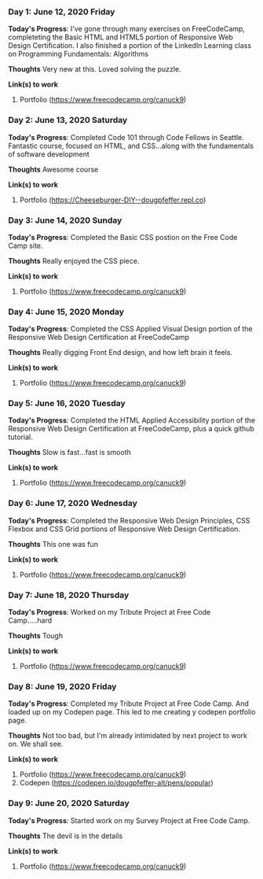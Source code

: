 ### Day 1: June 12, 2020 Friday

**Today's Progress**: I've gone through many exercises on FreeCodeCamp, completeting the Basic HTML and HTML5 portion of Responsive Web Design Certification. I also finished a portion of the LinkedIn Learning class on Programming Fundamentals: Algorithms

**Thoughts** Very new at this. Loved solving the puzzle.

**Link(s) to work**
1. Portfolio (https://www.freecodecamp.org/canuck9)

### Day 2: June 13, 2020 Saturday

**Today's Progress**: Completed Code 101 through Code Fellows in Seattle. Fantastic course, focused on HTML, and CSS...along with the fundamentals of software development

**Thoughts** Awesome course

**Link(s) to work**
1. Portfolio (https://Cheeseburger-DIY--dougpfeffer.repl.co)

### Day 3: June 14, 2020 Sunday

**Today's Progress**: Completed the Basic CSS postion on the Free Code Camp site. 

**Thoughts** Really enjoyed the CSS piece.

**Link(s) to work**
1. Portfolio (https://www.freecodecamp.org/canuck9)

### Day 4: June 15, 2020 Monday

**Today's Progress**: Completed the CSS Applied Visual Design portion of the Responsive Web Design Certification at FreeCodeCamp

**Thoughts** Really digging Front End design, and how left brain it feels.

**Link(s) to work**
1. Portfolio (https://www.freecodecamp.org/canuck9)

### Day 5: June 16, 2020 Tuesday

**Today's Progress**: Completed the HTML Applied Accessibility portion of the Responsive Web Design Certification at FreeCodeCamp, plus a quick github tutorial.

**Thoughts** Slow is fast...fast is smooth

**Link(s) to work**
1. Portfolio (https://www.freecodecamp.org/canuck9)

### Day 6: June 17, 2020 Wednesday

**Today's Progress**: Completed the Responsive Web Design Principles, CSS Flexbox and CSS Grid portions of Responsive Web Design Certification. 

**Thoughts** This one was fun

**Link(s) to work**
1. Portfolio (https://www.freecodecamp.org/canuck9)

### Day 7: June 18, 2020 Thursday

**Today's Progress**: Worked on my Tribute Project at Free Code Camp.....hard

**Thoughts** Tough

**Link(s) to work**
1. Portfolio (https://www.freecodecamp.org/canuck9)

### Day 8: June 19, 2020 Friday

**Today's Progress**: Completed my Tribute Project at Free Code Camp. And loaded up on my Codepen page. This led to me creating y codepen portfolio page.

**Thoughts** Not too bad, but I'm already intimidated by next project to work on. We shall see.

**Link(s) to work**
1. Portfolio (https://www.freecodecamp.org/canuck9)
2. Codepen (https://codepen.io/dougpfeffer-alt/pens/popular)

### Day 9: June 20, 2020 Saturday

**Today's Progress**: Started work on my Survey Project at Free Code Camp. 

**Thoughts** The devil is in the details

**Link(s) to work**
1. Portfolio (https://www.freecodecamp.org/canuck9)
